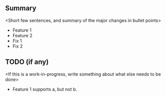 ## Summary

<Short few sentences, and summary of the major changes in bullet 
points>

* Feature 1
* Feature 2
* Fix 1
* Fix 2

## TODO (if any)

<If this is a work-in-progress, write something about what else needs 
to be done>

* Feature 1 supports a, but not b.
